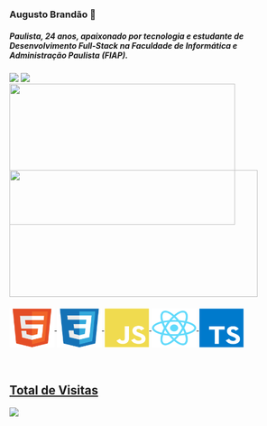 ### Augusto Brandão 👋
##### Paulista, 24 anos, apaixonado por tecnologia e estudante de Desenvolvimento Full-Stack na Faculdade de Informática e Administração Paulista (FIAP).

<div> 
   <a href="https://www.linkedin.com/in/augusto-brand%C3%A3o-901866186/" target="_blank"><img src="https://img.shields.io/badge/-LinkedIn-%230077B5?style=for-the-badge&logo=linkedin&logoColor=white" target="_blank"></a> 
   <a href="https://api.whatsapp.com/send?phone=5511973274254&text=Ol%C3%A1!%20Vamos%20conversar%3F" target="_blank"><img src="https://img.shields.io/badge/WhatsApp-25D336?style=for-the-badge&logo=whatsapp&logoColor=white" target="_blank"></a> 
</div>

 <div>
  <a href="https://github.com/AugustoBrandao">
  <img height="250em" width="400em" src="https://github-readme-stats.vercel.app/api?username=AugustoBrandao&show_icons=true&theme=light&include_all_commits=true&count_private=true"/>
  <img height="225em" width="440em" style="margin-top:-100px" src="https://github-readme-stats.vercel.app/api/top-langs/?username=AugustoBrandao&layout=compact&langs_count=7&theme=light"/>
</div>
 <div style="display: inline_block"><br>
  <img align="center" alt="Guto-HTML" height="70" width="80" src="https://raw.githubusercontent.com/devicons/devicon/master/icons/html5/html5-original.svg">
  <img align="center" alt="Guto-CSS" height="70" width="80" src="https://raw.githubusercontent.com/devicons/devicon/master/icons/css3/css3-original.svg">
  <img align="center" alt="Guto-Js" height="70" width="80" src="https://raw.githubusercontent.com/devicons/devicon/master/icons/javascript/javascript-plain.svg">
  <img align="center" alt="Guto-Python" height="70" width="80" src="https://raw.githubusercontent.com/devicons/devicon/master/icons/react/react-original.svg">
  <img align="center" alt="Guto-Csharp" height="70" width="80" src="https://raw.githubusercontent.com/devicons/devicon/master/icons/typescript/typescript-original.svg">
</div></br></br>
  
  
<p align="center"> 

 ## Total de Visitas <br>
 <p align="left"> 
   <img alingn="center" src="https://profile-counter.glitch.me/AugustoBrandao/count.svg" />
 </p>

</p>
